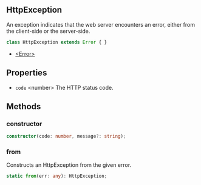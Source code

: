 <!-- title: HttpException; order: 15.1 -->

## HttpException

An exception indicates that the web server encounters an error, either from the
client-side or the server-side.

```ts
class HttpException extends Error { }
```

- [\<Error\>](https://developer.mozilla.org/en-US/docs/Web/JavaScript/Reference/Global_Objects/Error)

## Properties

- `code` \<number\> The HTTP status code.

## Methods

### constructor

```ts
constructor(code: number, message?: string);
```

### from

Constructs an HttpException from the given error.

```ts
static from(err: any): HttpException;
```
